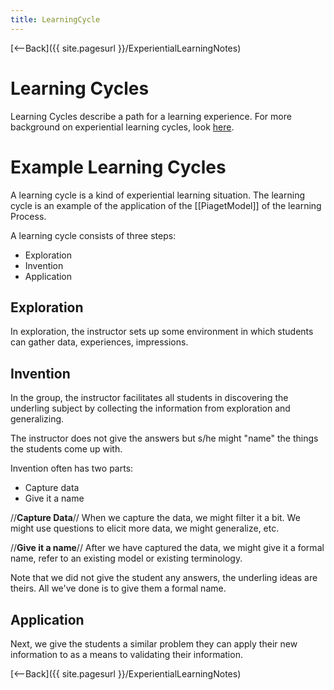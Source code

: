 ```yaml
---
title: LearningCycle
---
```

[<--Back]({{ site.pagesurl }}/ExperientialLearningNotes)
# Learning Cycles
Learning Cycles describe a path for a learning experience. For more background on experiential learning cycles, look [here](http://reviewing.co.uk/research/learning.cycles.htm).
# Example Learning Cycles 

A learning cycle is a kind of experiential learning situation. The learning cycle is an example of the application of the [[PiagetModel]] of the learning Process. 

A learning cycle consists of three steps: 

* Exploration 
* Invention 
* Application 

## Exploration
In exploration, the instructor sets up some environment in which students can gather data, experiences, impressions. 

## Invention
In the group, the instructor facilitates all students in discovering the underling subject by collecting the information from exploration and generalizing. 

The instructor does not give the answers but s/he might "name" the things the students come up with. 

Invention often has two parts: 

* Capture data 
* Give it a name 

//**Capture Data**//
When we capture the data, we might filter it a bit. We might use questions to elicit more data, we might generalize, etc. 

//**Give it a name**//
After we have captured the data, we might give it a formal name, refer to an existing model or existing terminology. 

Note that we did not give the student any answers, the underling ideas are theirs. All we've done is to give them a formal name. 

## Application
Next, we give the students a similar problem they can apply their new information to as a means to validating their information.

[<--Back]({{ site.pagesurl }}/ExperientialLearningNotes)